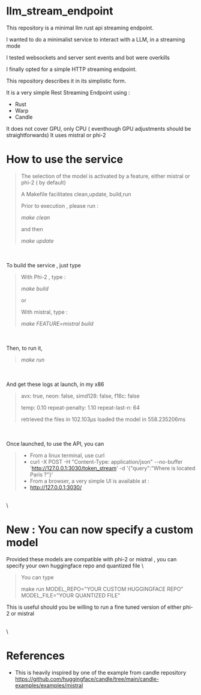 # llm_stream_endpoint
This repository is a minimal llm rust api streaming endpoint.

I wanted to do a minimalist service to interact with a LLM, in a streaming mode

I tested websockets and server sent events and bot were overkills

I finally opted for a simple HTTP streaming endpoint.

This repository describes it in its simplistic form.

It is a very simple Rest Streaming Endpoint using :
* Rust
* Warp
* Candle

It does not cover GPU, only CPU ( eventhough GPU adjustments should be straightforwards)
It uses mistral or phi-2


# How to use the service


> The selection of the model is activated by a feature, either mistral or phi-2 ( by default) 
>
> A Makefile facilitates clean,update, build,run
> 
> Prior to execution , please run :
>
> *make clean*
> 
> and then 
> 
> *make update*

\
\
To build the service , just type
> With Phi-2 , type :
> 
> *make build*
> 
> or
> 
> With mistral, type :
> 
> *make FEATURE=mistral build*

\
\
Then, to run it, 
> *make run*

\
\
And get these logs at launch, in my x86
> avx: true, neon: false, simd128: false, f16c: false
>
> temp: 0.10 repeat-penalty: 1.10 repeat-last-n: 64
>
> retrieved the files in 102.103µs
> loaded the model in 558.235206ms

\
\
Once launched, to use the API, you can
> * From a linux terminal, use curl
>  * curl -X POST -H "Content-Type: application/json" --no-buffer 'http://127.0.0.1:3030/token_stream' -d '{"query":"Where is located Paris ?"}'
> * From a browser, a very simple UI is available at :
>  * http://127.0.0.1:3030/

\
\
# New : You can now specify a custom model
Provided these models are compatible with phi-2 or mistral , you can specify your own huggingface repo and quantized file
\
> You can type
> 
> make run MODEL_REPO="YOUR CUSTOM HUGGINGFACE REPO" MODEL_FILE="YOUR QUANTIZED FILE"

This is useful should you be willing to run a fine tuned version of either phi-2 or mistral

\
\
# References
* This is heavily inspired by one of the example from candle repository
https://github.com/huggingface/candle/tree/main/candle-examples/examples/mistral
